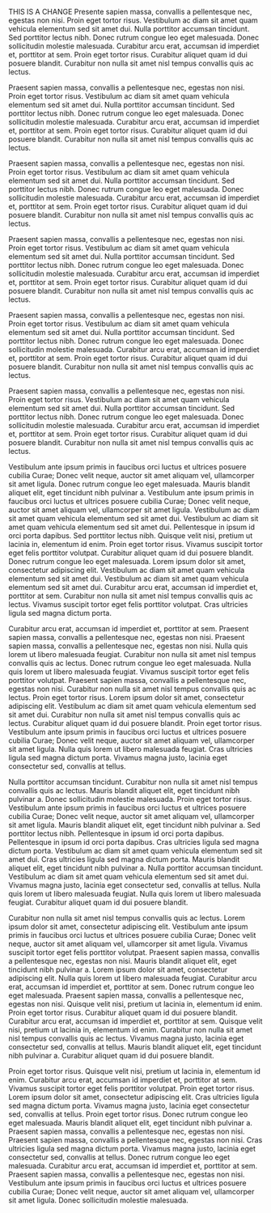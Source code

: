 THIS IS A CHANGE
Presente sapien massa, convallis a pellentesque nec, egestas non nisi. Proin eget tortor risus. Vestibulum ac diam sit amet quam vehicula elementum sed sit amet dui. Nulla porttitor accumsan tincidunt. Sed porttitor lectus nibh. Donec rutrum congue leo eget malesuada. Donec sollicitudin molestie malesuada. Curabitur arcu erat, accumsan id imperdiet et, porttitor at sem. Proin eget tortor risus. Curabitur aliquet quam id dui posuere blandit. Curabitur non nulla sit amet nisl tempus convallis quis ac lectus.

Praesent sapien massa, convallis a pellentesque nec, egestas non nisi. Proin eget tortor risus. Vestibulum ac diam sit amet quam vehicula elementum sed sit amet dui. Nulla porttitor accumsan tincidunt. Sed porttitor lectus nibh. Donec rutrum congue leo eget malesuada. Donec sollicitudin molestie malesuada. Curabitur arcu erat, accumsan id imperdiet et, porttitor at sem. Proin eget tortor risus. Curabitur aliquet quam id dui posuere blandit. Curabitur non nulla sit amet nisl tempus convallis quis ac lectus.

Praesent sapien massa, convallis a pellentesque nec, egestas non nisi. Proin eget tortor risus. Vestibulum ac diam sit amet quam vehicula elementum sed sit amet dui. Nulla porttitor accumsan tincidunt. Sed porttitor lectus nibh. Donec rutrum congue leo eget malesuada. Donec sollicitudin molestie malesuada. Curabitur arcu erat, accumsan id imperdiet et, porttitor at sem. Proin eget tortor risus. Curabitur aliquet quam id dui posuere blandit. Curabitur non nulla sit amet nisl tempus convallis quis ac lectus.

Praesent sapien massa, convallis a pellentesque nec, egestas non nisi. Proin eget tortor risus. Vestibulum ac diam sit amet quam vehicula elementum sed sit amet dui. Nulla porttitor accumsan tincidunt. Sed porttitor lectus nibh. Donec rutrum congue leo eget malesuada. Donec sollicitudin molestie malesuada. Curabitur arcu erat, accumsan id imperdiet et, porttitor at sem. Proin eget tortor risus. Curabitur aliquet quam id dui posuere blandit. Curabitur non nulla sit amet nisl tempus convallis quis ac lectus.

Praesent sapien massa, convallis a pellentesque nec, egestas non nisi. Proin eget tortor risus. Vestibulum ac diam sit amet quam vehicula elementum sed sit amet dui. Nulla porttitor accumsan tincidunt. Sed porttitor lectus nibh. Donec rutrum congue leo eget malesuada. Donec sollicitudin molestie malesuada. Curabitur arcu erat, accumsan id imperdiet et, porttitor at sem. Proin eget tortor risus. Curabitur aliquet quam id dui posuere blandit. Curabitur non nulla sit amet nisl tempus convallis quis ac lectus.

Praesent sapien massa, convallis a pellentesque nec, egestas non nisi. Proin eget tortor risus. Vestibulum ac diam sit amet quam vehicula elementum sed sit amet dui. Nulla porttitor accumsan tincidunt. Sed porttitor lectus nibh. Donec rutrum congue leo eget malesuada. Donec sollicitudin molestie malesuada. Curabitur arcu erat, accumsan id imperdiet et, porttitor at sem. Proin eget tortor risus. Curabitur aliquet quam id dui posuere blandit. Curabitur non nulla sit amet nisl tempus convallis quis ac lectus.

Vestibulum ante ipsum primis in faucibus orci luctus et ultrices posuere cubilia Curae; Donec velit neque, auctor sit amet aliquam vel, ullamcorper sit amet ligula. Donec rutrum congue leo eget malesuada. Mauris blandit aliquet elit, eget tincidunt nibh pulvinar a. Vestibulum ante ipsum primis in faucibus orci luctus et ultrices posuere cubilia Curae; Donec velit neque, auctor sit amet aliquam vel, ullamcorper sit amet ligula. Vestibulum ac diam sit amet quam vehicula elementum sed sit amet dui. Vestibulum ac diam sit amet quam vehicula elementum sed sit amet dui. Pellentesque in ipsum id orci porta dapibus. Sed porttitor lectus nibh. Quisque velit nisi, pretium ut lacinia in, elementum id enim. Proin eget tortor risus. Vivamus suscipit tortor eget felis porttitor volutpat. Curabitur aliquet quam id dui posuere blandit. Donec rutrum congue leo eget malesuada. Lorem ipsum dolor sit amet, consectetur adipiscing elit. Vestibulum ac diam sit amet quam vehicula elementum sed sit amet dui. Vestibulum ac diam sit amet quam vehicula elementum sed sit amet dui. Curabitur arcu erat, accumsan id imperdiet et, porttitor at sem. Curabitur non nulla sit amet nisl tempus convallis quis ac lectus. Vivamus suscipit tortor eget felis porttitor volutpat. Cras ultricies ligula sed magna dictum porta.

Curabitur arcu erat, accumsan id imperdiet et, porttitor at sem. Praesent sapien massa, convallis a pellentesque nec, egestas non nisi. Praesent sapien massa, convallis a pellentesque nec, egestas non nisi. Nulla quis lorem ut libero malesuada feugiat. Curabitur non nulla sit amet nisl tempus convallis quis ac lectus. Donec rutrum congue leo eget malesuada. Nulla quis lorem ut libero malesuada feugiat. Vivamus suscipit tortor eget felis porttitor volutpat. Praesent sapien massa, convallis a pellentesque nec, egestas non nisi. Curabitur non nulla sit amet nisl tempus convallis quis ac lectus. Proin eget tortor risus. Lorem ipsum dolor sit amet, consectetur adipiscing elit. Vestibulum ac diam sit amet quam vehicula elementum sed sit amet dui. Curabitur non nulla sit amet nisl tempus convallis quis ac lectus. Curabitur aliquet quam id dui posuere blandit. Proin eget tortor risus. Vestibulum ante ipsum primis in faucibus orci luctus et ultrices posuere cubilia Curae; Donec velit neque, auctor sit amet aliquam vel, ullamcorper sit amet ligula. Nulla quis lorem ut libero malesuada feugiat. Cras ultricies ligula sed magna dictum porta. Vivamus magna justo, lacinia eget consectetur sed, convallis at tellus.

Nulla porttitor accumsan tincidunt. Curabitur non nulla sit amet nisl tempus convallis quis ac lectus. Mauris blandit aliquet elit, eget tincidunt nibh pulvinar a. Donec sollicitudin molestie malesuada. Proin eget tortor risus. Vestibulum ante ipsum primis in faucibus orci luctus et ultrices posuere cubilia Curae; Donec velit neque, auctor sit amet aliquam vel, ullamcorper sit amet ligula. Mauris blandit aliquet elit, eget tincidunt nibh pulvinar a. Sed porttitor lectus nibh. Pellentesque in ipsum id orci porta dapibus. Pellentesque in ipsum id orci porta dapibus. Cras ultricies ligula sed magna dictum porta. Vestibulum ac diam sit amet quam vehicula elementum sed sit amet dui. Cras ultricies ligula sed magna dictum porta. Mauris blandit aliquet elit, eget tincidunt nibh pulvinar a. Nulla porttitor accumsan tincidunt. Vestibulum ac diam sit amet quam vehicula elementum sed sit amet dui. Vivamus magna justo, lacinia eget consectetur sed, convallis at tellus. Nulla quis lorem ut libero malesuada feugiat. Nulla quis lorem ut libero malesuada feugiat. Curabitur aliquet quam id dui posuere blandit.

Curabitur non nulla sit amet nisl tempus convallis quis ac lectus. Lorem ipsum dolor sit amet, consectetur adipiscing elit. Vestibulum ante ipsum primis in faucibus orci luctus et ultrices posuere cubilia Curae; Donec velit neque, auctor sit amet aliquam vel, ullamcorper sit amet ligula. Vivamus suscipit tortor eget felis porttitor volutpat. Praesent sapien massa, convallis a pellentesque nec, egestas non nisi. Mauris blandit aliquet elit, eget tincidunt nibh pulvinar a. Lorem ipsum dolor sit amet, consectetur adipiscing elit. Nulla quis lorem ut libero malesuada feugiat. Curabitur arcu erat, accumsan id imperdiet et, porttitor at sem. Donec rutrum congue leo eget malesuada. Praesent sapien massa, convallis a pellentesque nec, egestas non nisi. Quisque velit nisi, pretium ut lacinia in, elementum id enim. Proin eget tortor risus. Curabitur aliquet quam id dui posuere blandit. Curabitur arcu erat, accumsan id imperdiet et, porttitor at sem. Quisque velit nisi, pretium ut lacinia in, elementum id enim. Curabitur non nulla sit amet nisl tempus convallis quis ac lectus. Vivamus magna justo, lacinia eget consectetur sed, convallis at tellus. Mauris blandit aliquet elit, eget tincidunt nibh pulvinar a. Curabitur aliquet quam id dui posuere blandit.

Proin eget tortor risus. Quisque velit nisi, pretium ut lacinia in, elementum id enim. Curabitur arcu erat, accumsan id imperdiet et, porttitor at sem. Vivamus suscipit tortor eget felis porttitor volutpat. Proin eget tortor risus. Lorem ipsum dolor sit amet, consectetur adipiscing elit. Cras ultricies ligula sed magna dictum porta. Vivamus magna justo, lacinia eget consectetur sed, convallis at tellus. Proin eget tortor risus. Donec rutrum congue leo eget malesuada. Mauris blandit aliquet elit, eget tincidunt nibh pulvinar a. Praesent sapien massa, convallis a pellentesque nec, egestas non nisi. Praesent sapien massa, convallis a pellentesque nec, egestas non nisi. Cras ultricies ligula sed magna dictum porta. Vivamus magna justo, lacinia eget consectetur sed, convallis at tellus. Donec rutrum congue leo eget malesuada. Curabitur arcu erat, accumsan id imperdiet et, porttitor at sem. Praesent sapien massa, convallis a pellentesque nec, egestas non nisi. Vestibulum ante ipsum primis in faucibus orci luctus et ultrices posuere cubilia Curae; Donec velit neque, auctor sit amet aliquam vel, ullamcorper sit amet ligula. Donec sollicitudin molestie malesuada.
